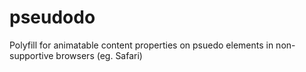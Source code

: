 # pseudodo
Polyfill for animatable content properties on psuedo elements in non-supportive browsers (eg. Safari)
